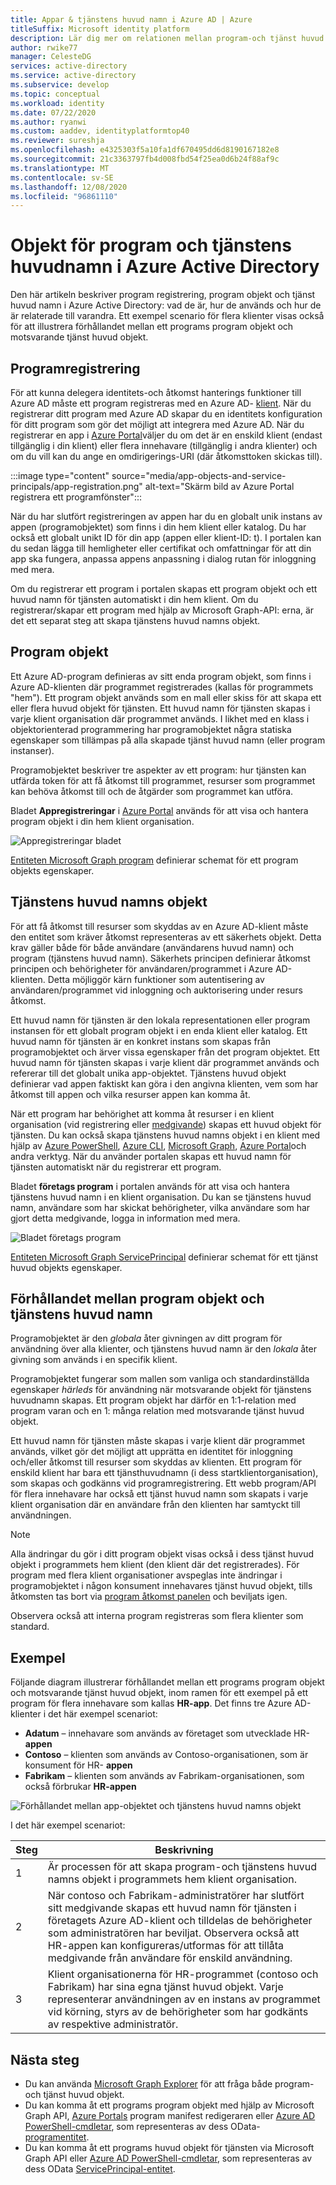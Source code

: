 ```yaml
---
title: Appar & tjänstens huvud namn i Azure AD | Azure
titleSuffix: Microsoft identity platform
description: Lär dig mer om relationen mellan program-och tjänst huvud objekt i Azure Active Directory.
author: rwike77
manager: CelesteDG
services: active-directory
ms.service: active-directory
ms.subservice: develop
ms.topic: conceptual
ms.workload: identity
ms.date: 07/22/2020
ms.author: ryanwi
ms.custom: aaddev, identityplatformtop40
ms.reviewer: sureshja
ms.openlocfilehash: e4325303f5a10fa1df670495dd6d8190167182e8
ms.sourcegitcommit: 21c3363797fb4d008fbd54f25ea0d6b24f88af9c
ms.translationtype: MT
ms.contentlocale: sv-SE
ms.lasthandoff: 12/08/2020
ms.locfileid: "96861110"
---
```

# <a name="application-and-service-principal-objects-in-azure-active-directory"></a>Objekt för program och tjänstens huvudnamn i Azure Active Directory

Den här artikeln beskriver program registrering, program objekt och tjänst huvud namn i Azure Active Directory: vad de är, hur de används och hur de är relaterade till varandra. Ett exempel scenario för flera klienter visas också för att illustrera förhållandet mellan ett programs program objekt och motsvarande tjänst huvud objekt.

## <a name="application-registration"></a>Programregistrering
För att kunna delegera identitets-och åtkomst hanterings funktioner till Azure AD måste ett program registreras med en Azure AD- [klient](developer-glossary.md#tenant). När du registrerar ditt program med Azure AD skapar du en identitets konfiguration för ditt program som gör det möjligt att integrera med Azure AD. När du registrerar en app i [Azure Portal][AZURE-Portal]väljer du om det är en enskild klient (endast tillgänglig i din klient) eller flera innehavare (tillgänglig i andra klienter) och om du vill kan du ange en omdirigerings-URI (där åtkomsttoken skickas till).

:::image type="content" source="media/app-objects-and-service-principals/app-registration.png" alt-text="Skärm bild av Azure Portal registrera ett programfönster":::

När du har slutfört registreringen av appen har du en globalt unik instans av appen (programobjektet) som finns i din hem klient eller katalog.  Du har också ett globalt unikt ID för din app (appen eller klient-ID: t).  I portalen kan du sedan lägga till hemligheter eller certifikat och omfattningar för att din app ska fungera, anpassa appens anpassning i dialog rutan för inloggning med mera.

Om du registrerar ett program i portalen skapas ett program objekt och ett huvud namn för tjänsten automatiskt i din hem klient.  Om du registrerar/skapar ett program med hjälp av Microsoft Graph-API: erna, är det ett separat steg att skapa tjänstens huvud namns objekt.

## <a name="application-object"></a>Program objekt
Ett Azure AD-program definieras av sitt enda program objekt, som finns i Azure AD-klienten där programmet registrerades (kallas för programmets "hem").  Ett program objekt används som en mall eller skiss för att skapa ett eller flera huvud objekt för tjänsten.  Ett huvud namn för tjänsten skapas i varje klient organisation där programmet används. I likhet med en klass i objektorienterad programmering har programobjektet några statiska egenskaper som tillämpas på alla skapade tjänst huvud namn (eller program instanser).

Programobjektet beskriver tre aspekter av ett program: hur tjänsten kan utfärda token för att få åtkomst till programmet, resurser som programmet kan behöva åtkomst till och de åtgärder som programmet kan utföra.

Bladet **Appregistreringar** i [Azure Portal][AZURE-Portal] används för att visa och hantera program objekt i din hem klient organisation.

![Appregistreringar bladet](./media/app-objects-and-service-principals/app-registrations-blade.png)

[Entiteten Microsoft Graph program][MS-Graph-App-Entity] definierar schemat för ett program objekts egenskaper.

## <a name="service-principal-object"></a>Tjänstens huvud namns objekt
För att få åtkomst till resurser som skyddas av en Azure AD-klient måste den entitet som kräver åtkomst representeras av ett säkerhets objekt. Detta krav gäller både för både användare (användarens huvud namn) och program (tjänstens huvud namn). Säkerhets principen definierar åtkomst principen och behörigheter för användaren/programmet i Azure AD-klienten. Detta möjliggör kärn funktioner som autentisering av användaren/programmet vid inloggning och auktorisering under resurs åtkomst.

Ett huvud namn för tjänsten är den lokala representationen eller program instansen för ett globalt program objekt i en enda klient eller katalog. Ett huvud namn för tjänsten är en konkret instans som skapas från programobjektet och ärver vissa egenskaper från det program objektet.  Ett huvud namn för tjänsten skapas i varje klient där programmet används och refererar till det globalt unika app-objektet.  Tjänstens huvud objekt definierar vad appen faktiskt kan göra i den angivna klienten, vem som har åtkomst till appen och vilka resurser appen kan komma åt.

När ett program har behörighet att komma åt resurser i en klient organisation (vid registrering eller [medgivande](developer-glossary.md#consent)) skapas ett huvud objekt för tjänsten. Du kan också skapa tjänstens huvud namns objekt i en klient med hjälp av [Azure PowerShell](howto-authenticate-service-principal-powershell.md), [Azure CLI](/cli/azure/create-an-azure-service-principal-azure-cli), [Microsoft Graph](/graph/api/serviceprincipal-post-serviceprincipals?tabs=http), [Azure Portal][AZURE-Portal]och andra verktyg.  När du använder portalen skapas ett huvud namn för tjänsten automatiskt när du registrerar ett program.

Bladet **företags program** i portalen används för att visa och hantera tjänstens huvud namn i en klient organisation. Du kan se tjänstens huvud namn, användare som har skickat behörigheter, vilka användare som har gjort detta medgivande, logga in information med mera.

![Bladet företags program](./media/app-objects-and-service-principals/enterprise-apps-blade.png)

[Entiteten Microsoft Graph ServicePrincipal][MS-Graph-Sp-Entity] definierar schemat för ett tjänst huvud objekts egenskaper.

## <a name="relationship-between-application-objects-and-service-principals"></a>Förhållandet mellan program objekt och tjänstens huvud namn

Programobjektet är den *globala* åter givningen av ditt program för användning över alla klienter, och tjänstens huvud namn är den *lokala* åter givning som används i en specifik klient.

Programobjektet fungerar som mallen som vanliga och standardinställda egenskaper *härleds* för användning när motsvarande objekt för tjänstens huvudnamn skapas. Ett program objekt har därför en 1:1-relation med program varan och en 1: många relation med motsvarande tjänst huvud objekt.

Ett huvud namn för tjänsten måste skapas i varje klient där programmet används, vilket gör det möjligt att upprätta en identitet för inloggning och/eller åtkomst till resurser som skyddas av klienten. Ett program för enskild klient har bara ett tjänsthuvudnamn (i dess startklientorganisation), som skapas och godkänns vid programregistrering. Ett webb program/API för flera innehavare har också ett tjänst huvud namn som skapats i varje klient organisation där en användare från den klienten har samtyckt till användningen.

> [!NOTE]
> Alla ändringar du gör i ditt program objekt visas också i dess tjänst huvud objekt i programmets hem klient (den klient där det registrerades). För program med flera klient organisationer avspeglas inte ändringar i programobjektet i någon konsument innehavares tjänst huvud objekt, tills åtkomsten tas bort via [program åtkomst panelen](https://myapps.microsoft.com) och beviljats igen.
>
> Observera också att interna program registreras som flera klienter som standard.

## <a name="example"></a>Exempel

Följande diagram illustrerar förhållandet mellan ett programs program objekt och motsvarande tjänst huvud objekt, inom ramen för ett exempel på ett program för flera innehavare som kallas **HR-app**. Det finns tre Azure AD-klienter i det här exempel scenariot:

- **Adatum** – innehavare som används av företaget som utvecklade HR- **appen**
- **Contoso** – klienten som används av Contoso-organisationen, som är konsument för HR- **appen**
- **Fabrikam** – klienten som används av Fabrikam-organisationen, som också förbrukar **HR-appen**

![Förhållandet mellan app-objektet och tjänstens huvud namns objekt](./media/app-objects-and-service-principals/application-objects-relationship.svg)

I det här exempel scenariot:

| Steg | Beskrivning |
|------|-------------|
| 1    | Är processen för att skapa program-och tjänstens huvud namns objekt i programmets hem klient organisation. |
| 2    | När contoso och Fabrikam-administratörer har slutfört sitt medgivande skapas ett huvud namn för tjänsten i företagets Azure AD-klient och tilldelas de behörigheter som administratören har beviljat. Observera också att HR-appen kan konfigureras/utformas för att tillåta medgivande från användare för enskild användning. |
| 3    | Klient organisationerna för HR-programmet (contoso och Fabrikam) har sina egna tjänst huvud objekt. Varje representerar användningen av en instans av programmet vid körning, styrs av de behörigheter som har godkänts av respektive administratör. |

## <a name="next-steps"></a>Nästa steg

- Du kan använda [Microsoft Graph Explorer](https://developer.microsoft.com/graph/graph-explorer) för att fråga både program-och tjänst huvud objekt.
- Du kan komma åt ett programs program objekt med hjälp av Microsoft Graph API, [Azure Portals][AZURE-Portal] program manifest redigeraren eller [Azure AD PowerShell-cmdletar](/powershell/azure/), som representeras av dess OData- [programentitet][MS-Graph-App-Entity].
- Du kan komma åt ett programs huvud objekt för tjänsten via Microsoft Graph API eller [Azure AD PowerShell-cmdletar](/powershell/azure/), som representeras av dess OData [ServicePrincipal-entitet][MS-Graph-Sp-Entity].

<!--Image references-->

<!--Reference style links -->
[MS-Graph-App-Entity]: /graph/api/resources/application
[MS-Graph-Sp-Entity]: /graph/api/resources/serviceprincipal
[AZURE-Portal]: https://portal.azure.com
